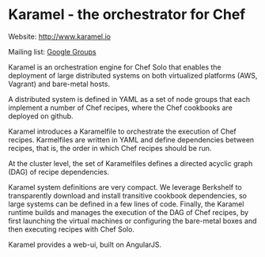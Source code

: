 # Karamel - the orchestrator for Chef

Website: http://www.karamel.io

Mailing list: <a href="https://groups.google.com/forum/#!forum/karamel-chef">Google Groups</a>

Karamel is an orchestration engine for Chef Solo that enables the deployment of large distributed systems on both virtualized platforms (AWS, Vagrant) and bare-metal hosts. 

A distributed system is defined in YAML as a set of node groups that each implement a number of Chef recipes, where the Chef cookbooks are deployed on github.  

Karamel introduces a Karamelfile to orchestrate the execution of Chef recipes. Karmelfiles are written in YAML and define dependencies between recipes, that is, the order in which Chef recipes should be run.

At the cluster level, the set of Karamelfiles defines a directed acyclic graph (DAG) of recipe dependencies. 

Karamel system definitions are very compact. We leverage Berkshelf to transparently download and install transitive cookbook dependencies, so large systems can be defined in a few lines of code. Finally, the Karamel runtime builds and manages the execution of the DAG of Chef recipes, by first launching the virtual machines or configuring the bare-metal boxes and then executing recipes with Chef Solo. 

Karamel provides a web-ui, built on AngularJS.


